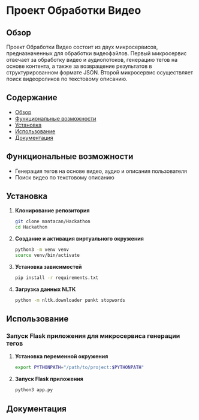 # Проект Обработки Видео

## Обзор

Проект Обработки Видео состоит из двух микросервисов, предназначенных для обработки видеофайлов. Первый микросервис отвечает за обработку видео и аудиопотоков, генерацию тегов на основе контента, а также за возвращение результатов в структурированном формате JSON. Второй микросервис осуществляет поиск видеороликов по текстовому описанию.

## Содержание

- [Обзор](#обзор)
- [Функциональные возможности](#функциональные-возможности)
- [Установка](#установка)
- [Использование](#использование)
- [Документация](#документация)
## Функциональные возможности

- Генерация тегов на основе видео, аудио и описания пользователя
- Поиск видео по текстовому описанию

## Установка

1. **Клонирование репозитория**
    ```bash
    git clone mantacan/Hackathon
    cd Hackathon
    ```

2. **Создание и активация виртуального окружения**
    ```bash
    python3 -m venv venv
    source venv/bin/activate
    ```

3. **Установка зависимостей**
    ```bash
    pip install -r requirements.txt
    ```

4. **Загрузка данных NLTK**
    ```bash
    python -m nltk.downloader punkt stopwords
    ```

## Использование

### Запуск Flask приложения для микросервиса генерации тегов

1. **Установка переменной окружения**
    ```bash
    export PYTHONPATH="/path/to/project:$PYTHONPATH"
    ```

2. **Запуск Flask приложения**
    ```bash
    python3 app.py
    ```

## Документация


